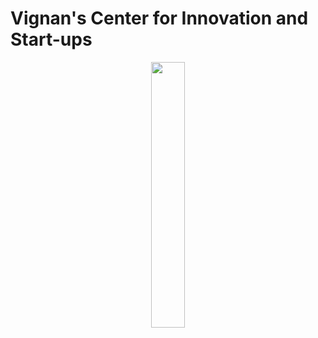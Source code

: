  # Vignan's Center for Innovation and Start-ups 
 
<p align="center" width="100%">
    <img width="33%" src="https://github.com/vignans-ecell.png"> 
</p>
